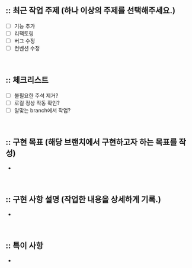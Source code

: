 ## :: 최근 작업 주제 (하나 이상의 주제를 선택해주세요.)

- [ ] 기능 추가
- [ ] 리팩토링
- [ ] 버그 수정
- [ ] 컨벤션 수정

<br />

## :: 체크리스트

- [ ] 불필요한 주석 제거?
- [ ] 로컬 정상 작동 확인?
- [ ] 알맞는 branch에서 작업?

<br />

## :: 구현 목표 (해당 브랜치에서 구현하고자 하는 목표를 작성)

-

<br />

## :: 구현 사항 설명 (작업한 내용을 상세하게 기록.)

-

<br />

## :: 특이 사항

-
